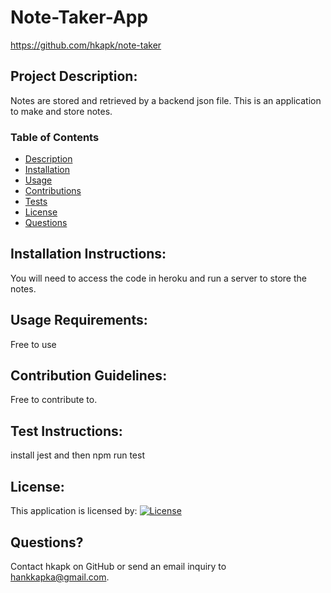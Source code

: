 # Note-Taker-App

https://github.com/hkapk/note-taker

## Project Description:

Notes are stored and retrieved by a backend json file. This is an application to make and store notes.

### Table of Contents

- [Description](#description)
- [Installation](#installation)
- [Usage](#usage)
- [Contributions](#contributions)
- [Tests](#tests)
- [License](#license)
- [Questions](#questions)

## Installation Instructions:

You will need to access the code in heroku and run a server to store the notes.

## Usage Requirements:

Free to use

## Contribution Guidelines:

Free to contribute to.

## Test Instructions:

install jest and then npm run test

## License:

This application is licensed by:
[![License](https://img.shields.io/badge/License--blue.svg)](https://opensource.org/licenses/)

## Questions?

Contact hkapk on GitHub or send an email inquiry to hankkapka@gmail.com.
